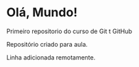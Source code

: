 # Olá, Mundo!
 Primeiro repositorio do curso de Git t GitHub

Repositório criado para aula.

Linha adicionada remotamente.
